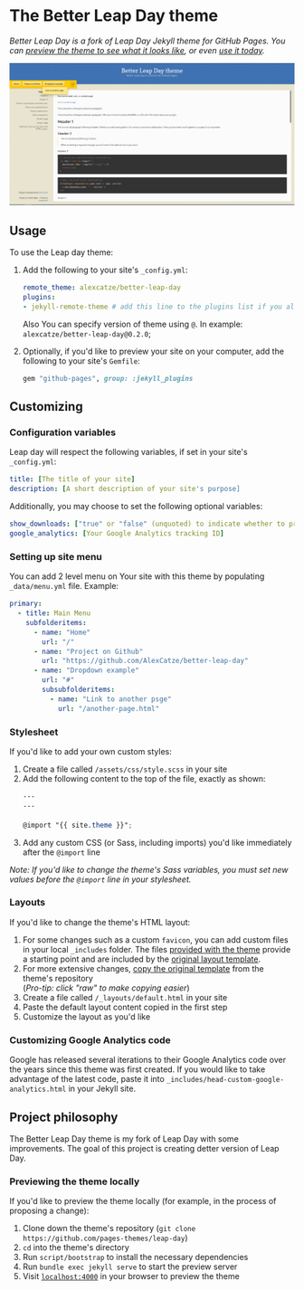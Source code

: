 # The Better Leap Day theme

*Better Leap Day is a fork of Leap Day Jekyll theme for GitHub Pages. You can [preview the theme to see what it looks like](http://alexcatze.github.io/better-leap-day/), or even [use it today](#usage).*

![Thumbnail of Leap day](thumbnail.png)

## Usage

To use the Leap day theme:

1. Add the following to your site's `_config.yml`:

    ```yml
    remote_theme: alexcatze/better-leap-day
    plugins:
    - jekyll-remote-theme # add this line to the plugins list if you already have one
    ```
   Also You can specify version of theme using `@`. In example: `alexcatze/better-leap-day@0.2.0`;

2. Optionally, if you'd like to preview your site on your computer, add the following to your site's `Gemfile`:

    ```ruby
    gem "github-pages", group: :jekyll_plugins
    ```

## Customizing

### Configuration variables

Leap day will respect the following variables, if set in your site's `_config.yml`:

```yml
title: [The title of your site]
description: [A short description of your site's purpose]
```

Additionally, you may choose to set the following optional variables:

```yml
show_downloads: ["true" or "false" (unquoted) to indicate whether to provide a download URL]
google_analytics: [Your Google Analytics tracking ID]
```

### Setting up site menu

You can add 2 level menu on Your site with this theme by populating `_data/menu.yml` file. Example:

```yml
primary:
  - title: Main Menu
    subfolderitems:
      - name: "Home"
        url: "/"
      - name: "Project on Github"
        url: "https://github.com/AlexCatze/better-leap-day"
      - name: "Dropdown example"
        url: "#"
        subsubfolderitems:
          - name: "Link to another psge"
            url: "/another-page.html"
```

### Stylesheet

If you'd like to add your own custom styles:

1. Create a file called `/assets/css/style.scss` in your site
2. Add the following content to the top of the file, exactly as shown:
    ```scss
    ---
    ---

    @import "{{ site.theme }}";
    ```
3. Add any custom CSS (or Sass, including imports) you'd like immediately after the `@import` line

*Note: If you'd like to change the theme's Sass variables, you must set new values before the `@import` line in your stylesheet.*

### Layouts

If you'd like to change the theme's HTML layout:

1. For some changes such as a custom `favicon`, you can add custom files in your local `_includes` folder. The files [provided with the theme](https://github.com/AlexCatze/better-leap-day/tree/master/_includes) provide a starting point and are included by the [original layout template](https://github.com/AlexCatze/better-leap-day/tree/master/_layouts/default.html).
2. For more extensive changes, [copy the original template](https://github.com/AlexCatze/better-leap-day/tree/master/_layouts/default.html) from the theme's repository<br />(*Pro-tip: click "raw" to make copying easier*)
3. Create a file called `/_layouts/default.html` in your site
4. Paste the default layout content copied in the first step
5. Customize the layout as you'd like

### Customizing Google Analytics code

Google has released several iterations to their Google Analytics code over the years since this theme was first created. If you would like to take advantage of the latest code, paste it into `_includes/head-custom-google-analytics.html` in your Jekyll site.

## Project philosophy

The Better Leap Day theme is my fork of Leap Day with some improvements. The goal of this project is creating detter version of Leap Day.

### Previewing the theme locally

If you'd like to preview the theme locally (for example, in the process of proposing a change):

1. Clone down the theme's repository (`git clone https://github.com/pages-themes/leap-day`)
2. `cd` into the theme's directory
3. Run `script/bootstrap` to install the necessary dependencies
4. Run `bundle exec jekyll serve` to start the preview server
5. Visit [`localhost:4000`](http://localhost:4000) in your browser to preview the theme
